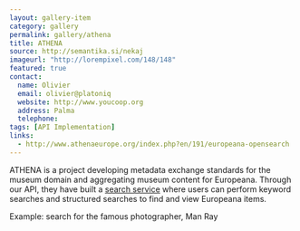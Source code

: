 ```yaml
---
layout: gallery-item
category: gallery
permalink: gallery/athena
title: ATHENA
source: http://semantika.si/nekaj
imageurl: "http://lorempixel.com/148/148"
featured: true
contact:
  name: Olivier
  email: olivier@platoniq
  website: http://www.youcoop.org
  address: Palma
  telephone:
tags: [API Implementation]
links:
  - http://www.athenaeurope.org/index.php?en/191/europeana-opensearch
---
```


ATHENA is a project developing metadata exchange standards for the museum domain and aggregating museum content for Europeana. Through our API, they have built a [search service](http://www.athenaeurope.org/index.php?en/191/europeana-opensearch) where users can perform keyword searches and structured searches to find and view Europeana items.

Example: search for the famous photographer, Man Ray
